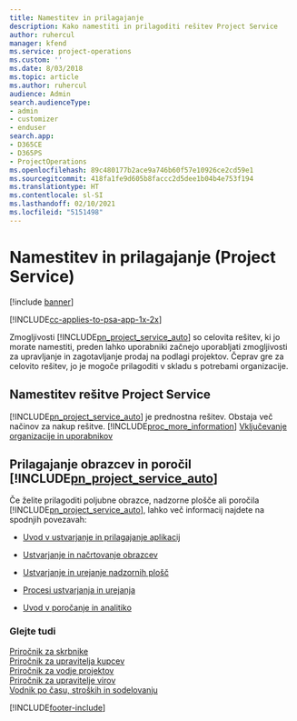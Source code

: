 ```yaml
---
title: Namestitev in prilagajanje
description: Kako namestiti in prilagoditi rešitev Project Service
author: ruhercul
manager: kfend
ms.service: project-operations
ms.custom: ''
ms.date: 8/03/2018
ms.topic: article
ms.author: ruhercul
audience: Admin
search.audienceType:
- admin
- customizer
- enduser
search.app:
- D365CE
- D365PS
- ProjectOperations
ms.openlocfilehash: 89c480177b2ace9a746b60f57e10926ce2cd59e1
ms.sourcegitcommit: 418fa1fe9d605b8faccc2d5dee1b04b4e753f194
ms.translationtype: HT
ms.contentlocale: sl-SI
ms.lasthandoff: 02/10/2021
ms.locfileid: "5151498"
---
```

# <a name="install-and-customize-project-service"></a>Namestitev in prilagajanje (Project Service)

[!include [banner](../includes/psa-now-project-operations.md)]

[!INCLUDE[cc-applies-to-psa-app-1x-2x](../includes/cc-applies-to-psa-app-1x-2x.md)]

Zmogljivosti [!INCLUDE[pn_project_service_auto](../includes/pn-project-service-auto.md)] so celovita rešitev, ki jo morate namestiti, preden lahko uporabniki začnejo uporabljati zmogljivosti za upravljanje in zagotavljanje prodaj na podlagi projektov. Čeprav gre za celovito rešitev, jo je mogoče prilagoditi v skladu s potrebami organizacije.  
<!-- TODO: I expect to find the information on how to get and install this here. Please find that and add it here. Same for Project Service.--> 
  
## <a name="install-project-service"></a>Namestitev rešitve Project Service  
 [!INCLUDE[pn_project_service_auto](../includes/pn-project-service-auto.md)] je prednostna rešitev. Obstaja več načinov za nakup rešitve. [!INCLUDE[proc_more_information](../includes/proc-more-information.md)] [Vključevanje organizacije in uporabnikov](https://docs.microsoft.com/dynamics365/customerengagement/on-premises/admin/onboard-your-organization-and-users-to-dynamics-365-online)  
  
## <a name="customize-pn_project_service_auto-forms-and-reports"></a>Prilagajanje obrazcev in poročil [!INCLUDE[pn_project_service_auto](../includes/pn-project-service-auto.md)]  
 Če želite prilagoditi poljubne obrazce, nadzorne plošče ali poročila [!INCLUDE[pn_project_service_auto](../includes/pn-project-service-auto.md)], lahko več informacij najdete na spodnjih povezavah:  
  
- [Uvod v ustvarjanje in prilagajanje aplikacij](https://docs.microsoft.com/dynamics365/customerengagement/on-premises/customize/getting-started-customization)  
  
- [Ustvarjanje in načrtovanje obrazcev](https://docs.microsoft.com/dynamics365/customerengagement/on-premises/customize/create-design-forms)  
  
- [Ustvarjanje in urejanje nadzornih plošč](https://docs.microsoft.com/dynamics365/customerengagement/on-premises/customize/create-edit-dashboards)  
  
- [Procesi ustvarjanja in urejanja](https://docs.microsoft.com/dynamics365/customerengagement/on-premises/customize/guide-staff-through-common-tasks-processes)  
  
- [Uvod v poročanje in analitiko](https://docs.microsoft.com/dynamics365/customerengagement/on-premises/analytics/reporting-analytics-with-dynamics-365)  
  
### <a name="see-also"></a>Glejte tudi  
 [Priročnik za skrbnike](../psa/admin-guide.md)   
 [Priročnik za upravitelja kupcev](../psa/account-manager-guide.md)   
 [Priročnik za vodje projektov](../psa/project-manager-guide.md)   
 [Priročnik za upravitelje virov](../psa/resource-manager-guide.md)   
 [Vodnik po času, stroških in sodelovanju](../psa/time-expense-collaboration-guide.md)


[!INCLUDE[footer-include](../includes/footer-banner.md)]
